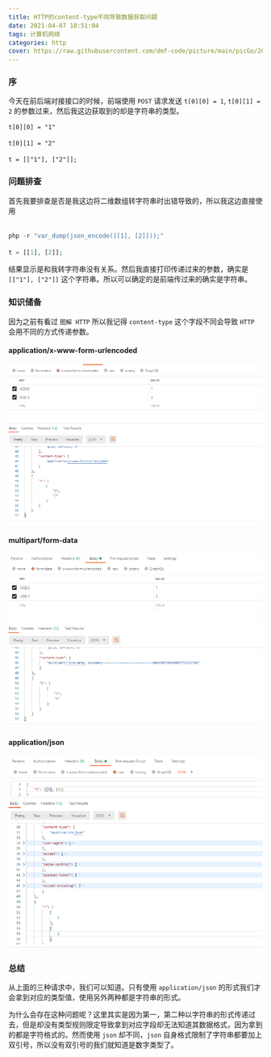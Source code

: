 ```yaml
---
title: HTTP的content-type不同导致数据获取问题
date: 2021-04-07 18:51:04
tags: 计算机网络
categories: http
cover: https://raw.githubusercontent.com/dmf-code/picture/main/picGo/20210409224722.jpeg
---
```


### 序

今天在前后端对接接口的时候，前端使用 `POST` 请求发送 `t[0][0] = 1`, `t[0][1] = 2` 的参数过来，然后我这边获取到的却是字符串的类型。
```
t[0][0] = "1"

t[0][1] = "2"

t = [["1"], ["2"]];
```

### 问题排查

首先我要排查是否是我这边将二维数组转字符串时出错导致的，所以我这边直接使用
```php

php -r "var_dump(json_encode([[1], [2]]));"

t = [[1], [2]];
```

结果显示是和我转字符串没有关系。然后我直接打印传递过来的参数，确实是 `[["1"], ["2"]]` 这个字符串。所以可以确定的是前端传过来的确实是字符串。

### 知识储备

因为之前有看过 `图解 HTTP` 所以我记得 `content-type` 这个字段不同会导致 `HTTP` 会用不同的方式传递参数。

#### application/x-www-form-urlencoded

![http1.png](https://raw.githubusercontent.com/dmf-code/picture/main/picGo/20210407191445.png)

#### multipart/form-data

![http2.png](https://raw.githubusercontent.com/dmf-code/picture/main/picGo/20210407191524.png)


#### application/json

![http3.png](https://raw.githubusercontent.com/dmf-code/picture/main/picGo/20210407191634.png)

### 总结

从上面的三种请求中，我们可以知道。只有使用 `application/json` 的形式我们才会拿到对应的类型值，使用另外两种都是字符串的形式。

为什么会存在这种问题呢？这里其实是因为第一，第二种以字符串的形式传递过去，但是却没有类型规则限定导致拿到对应字段却无法知道其数据格式，因为拿到的都是字符格式的。然而使用 `json` 却不同，`json` 自身格式限制了字符串都要加上双引号，所以没有双引号的我们就知道是数字类型了。





